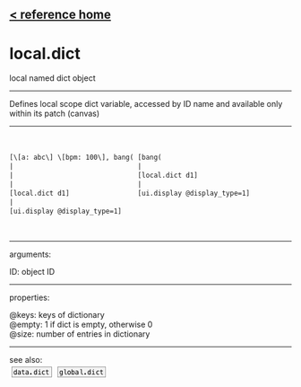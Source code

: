 [< reference home](ceammc_lib.html)
---

# local.dict


local named dict object

---

Defines local scope dict variable, accessed by ID name and available only within
            its patch (canvas)<br>


---


```


[\[a: abc\] \[bpm: 100\], bang( [bang(
|                               |
|                               [local.dict d1]
|                               |
[local.dict d1]                 [ui.display @display_type=1]
|
[ui.display @display_type=1]

            
```

---
arguments:

ID: object ID<br>

---
properties:

@keys: keys of dictionary<br>
@empty: 1 if dict is
            empty, otherwise 0<br>
@size: number of
            entries in dictionary<br>

---
see also:<br>
[![data.dict](img/object_data.dict.png)](data.dict.html)
[![global.dict](img/object_global.dict.png)](global.dict.html)
